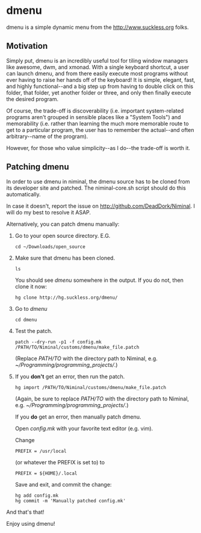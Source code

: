 dmenu
=====

dmenu is a simple dynamic menu from the <http://www.suckless.org> folks.

Motivation
----------

Simply put, dmenu is an incredibly useful tool for tiling window managers like awesome, dwm, and xmonad. With a single keyboard shortcut, a user can launch dmenu, and from there easily execute most programs without ever having to raise her hands off of the keyboard! It is simple, elegant, fast, and highly functional--and a big step up from having to double click on this folder, that folder, yet another folder or three, and only then finally execute the desired program.

Of course, the trade-off is discoverability (i.e. important system-related programs aren't grouped in sensible places like a "System Tools") and memorability (i.e. rather than learning the much more memorable route to get to a particular program, the user has to remember the actual--and often arbitrary--name of the program). 

However, for those who value simplicity--as I do--the trade-off is worth it.

Patching dmenu
--------------

In order to use dmenu in niminal, the dmenu source has to be cloned from its developer site and patched. The niminal-core.sh script should do this automatically.

In case it doesn't, report the issue on <http://github.com/DeadDork/Niminal>. I will do my best to resolve it ASAP.

Alternatively, you can patch dmenu manually:

1.	Go to your open source directory. E.G.

		cd ~/Downloads/open_source

2.	Make sure that dmenu has been cloned.

		ls

	You should see *dmenu* somewhere in the output. If you do not, then clone it now:

		hg clone http://hg.suckless.org/dmenu/

3.	Go to *dmenu*

		cd dmenu

4.	Test the patch.

		patch --dry-run -p1 -f config.mk /PATH/TO/Niminal/customs/dmenu/make_file.patch

	(Replace *PATH/TO* with the directory path to Niminal, e.g. *~/Programming/programming_projects/*.)

5.	If you **don't** get an error, then run the patch.

		hg import /PATH/TO/Niminal/customs/dmenu/make_file.patch

	(Again, be sure to replace *PATH/TO* with the directory path to Niminal, e.g. *~/Programming/programming_projects/*.)

	If you **do** get an error, then manually patch dmenu.

	Open *config.mk* with your favorite text editor (e.g. vim).
	
	Change 

		PREFIX = /usr/local

	(or whatever the PREFIX is set to) to

		PREFIX = ${HOME}/.local

	Save and exit, and commit the change:

		hg add config.mk
		hg commit -m 'Manually patched config.mk'

And that's that!

Enjoy using dmenu!
